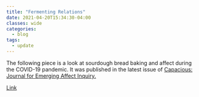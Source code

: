 ```yaml
---
title: "Fermenting Relations"
date: 2021-04-20T15:34:30-04:00
classes: wide
categories:
  - blog
tags:
  - update
---
```


The following piece is a look at sourdough bread baking and affect during the COVID-19 pandemic. It was published in the latest issue of 
<a href="http://capaciousjournal.com/issue/vol-2-nos-1-2-articles/capacious-editors-preface-care-is-a-defiant-act.pdf" target="_blank">Capacious: Journal for Emerging Affect Inquiry.</a>

[Link](https://johnnygainer.bearblog.dev/sourdough-and-covid-19/)



